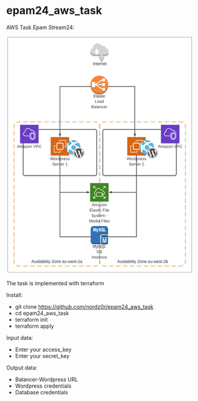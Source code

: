 # epam24_aws_task
AWS Task Epam Stream24:

![Task](task.png)


The task is implemented with terraform

Install:
* git clone https://github.com/nordz0r/epam24_aws_task
* cd epam24_aws_task
* terraform init
* terraform apply

Input data:
* Enter your access_key
* Enter your secret_key

Output data:
* Balancer-Wordpress URL
* Wordpress credentials
* Database credentials